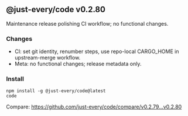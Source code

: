 ## @just-every/code v0.2.80

Maintenance release polishing CI workflow; no functional changes.

### Changes

- CI: set git identity, renumber steps, use repo-local CARGO_HOME in upstream-merge workflow.
- Meta: no functional changes; release metadata only.

### Install

```
npm install -g @just-every/code@latest
code
```

Compare: https://github.com/just-every/code/compare/v0.2.79...v0.2.80
